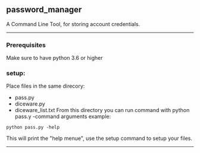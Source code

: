 ## password_manager
A Command Line Tool, for storing account credentials. 

---
### Prerequisites
Make sure to have python 3.6 or higher


### setup:
Place files in the same direcory: 
* pass.py
* diceware.py
* diceware_list.txt
From this directory you can run command with python pass.y -command arguments
example:
```
python pass.py -help
```
This will print the "help menue",
use the setup command to setup your files.

--- 
